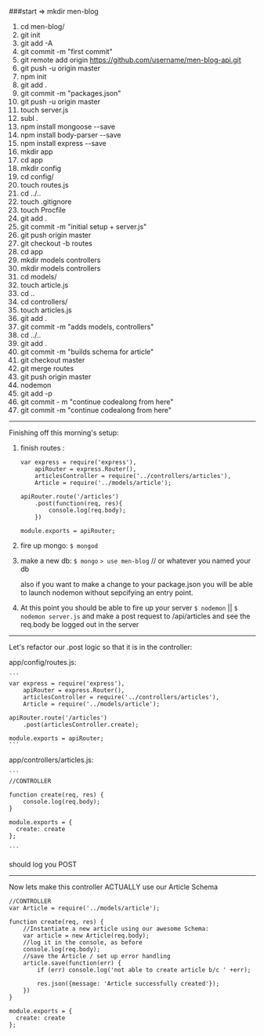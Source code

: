 ###start => mkdir men-blog

1. cd men-blog/
1. git init
1. git add -A
1. git commit -m "first commit"
1. git remote add origin https://github.com/username/men-blog-api.git
1. git push -u origin master
1. npm init
1. git add .
1. git commit -m "packages.json"
1. git push -u origin master
1. touch server.js
1. subl .
1. npm install mongoose --save
1. npm install body-parser --save
1. npm install express --save
1. mkdir app
1. cd app
1. mkdir config
1. cd config/
1. touch routes.js
1. cd ../..
1. touch .gitignore
1. touch Procfile
1. git add .
1. git commit -m "initial setup + server.js"
1. git push origin master
1. git checkout -b routes
1. cd app
1. mkdir models controllers
1. mkdir models controllers
1. cd models/
1. touch article.js
1. cd ..
1. cd controllers/
1. touch articles.js
1. git add .
1. git commit -m "adds models, controllers"
1. cd ../..
1. git add .
1. git commit -m "builds schema for article"
1. git checkout master
1. git merge routes
1. git push origin master
1. nodemon
1. git add -p
1. git commit - m "continue codealong from here"
1. git commit -m "continue codealong from here"


---

Finishing off this morning's setup:

1. finish routes :

	```
	var express = require('express'),
		apiRouter = express.Router(),
		articlesController = require('../controllers/articles'),
		Article = require('../models/article');

	apiRouter.route('/articles')
		.post(function(req, res){
			console.log(req.body);
		})

	module.exports = apiRouter;
	```


2. fire up mongo: `$ mongod`

3. make a new db: `$ mongo` `> use men-blog` // or whatever you named your db

	also if you want to make a change to your package.json you will be able to launch nodemon without sepcifying an entry point.

4. At this point you should be able to fire up your server `$ nodemon` || `$ nodemon server.js` and make a post request to /api/articles and see the req.body be logged out in the server

---


Let's refactor our .post logic so that it is in the controller:

app/config/routes.js:


	```
	var express = require('express'),
		apiRouter = express.Router(),
		articlesController = require('../controllers/articles'),
		Article = require('../models/article');

	apiRouter.route('/articles')
		.post(articlesController.create);

	module.exports = apiRouter;
	```

app/controllers/articles.js:

	```
	//CONTROLLER

	function create(req, res) {
		console.log(req.body);
	}

	module.exports = {
	  create: create
	};

	```

should log you POST

---

Now lets make this controller ACTUALLY use our Article Schema

```
//CONTROLLER
var Article = require('../models/article');

function create(req, res) {
	//Instantiate a new article using our awesome Schema:
	var article = new Article(req.body);
	//log it in the console, as before
	console.log(req.body);
	//save the Article / set up error handling
	article.save(function(err) {
		if (err) console.log('not able to create article b/c ' +err);

		res.json({message: 'Article successfully created'});
	})
}

module.exports = {
  create: create
};
```
